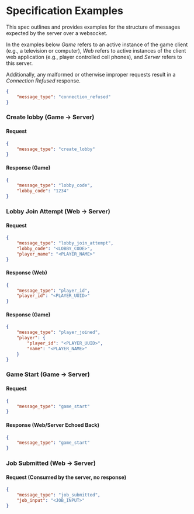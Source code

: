 # Specification Examples
This spec outlines and provides examples for the structure of messages expected by the server over a websocket.

In the examples below *Game* refers to an active instance of the game client (e.g., a television or computer), *Web* refers to active instances of the client web application (e.g., player controlled cell phones), and *Server* refers to this server.

Additionally, any malformed or otherwise improper requests result in a *Connection Refused* response.

```json
{
    "message_type": "connection_refused"
}
```
### Create lobby (Game -> Server)
#### Request
```json
{
    "message_type": "create_lobby"
}
```

#### Response (Game)
```json
{ 
    "message_type": "lobby_code", 
    "lobby_code": "1234" 
}
```

### Lobby Join Attempt (Web -> Server)
#### Request
```json
{
    "message_type": "lobby_join_attempt",
    "lobby_code": "<LOBBY_CODE>",
    "player_name": "<PLAYER_NAME>"
}
```

#### Response (Web)
```json
{
    "message_type": "player_id",
    "player_id": "<PLAYER_UUID>"
}
```

#### Response (Game)
```json
{
    "message_type": "player_joined",
    "player": {
        "player_id": "<PLAYER_UUID>",
        "name": "<PLAYER_NAME>"
    }
}
```

### Game Start (Game -> Server)
#### Request
```json
{
    "message_type": "game_start"
}
```

#### Response (Web/Server Echoed Back)
```json
{
    "message_type": "game_start"
}
```

### Job Submitted (Web -> Server)
#### Request (Consumed by the server, no response)
```json
{
    "message_type": "job_submitted",
    "job_input": "<JOB_INPUT>"
}
```

###